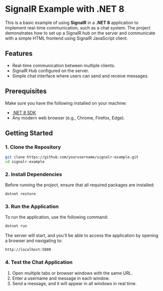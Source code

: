# SignalR Example with .NET 8

This is a basic example of using **SignalR** in a **.NET 8** application to implement real-time communication, such as a chat system. The project demonstrates how to set up a SignalR hub on the server and communicate with a simple HTML frontend using SignalR JavaScript client.

## Features

- Real-time communication between multiple clients.
- SignalR Hub configured on the server.
- Simple chat interface where users can send and receive messages.

## Prerequisites

Make sure you have the following installed on your machine:

- [.NET 8 SDK](https://dotnet.microsoft.com/download/dotnet/8.0)
- Any modern web browser (e.g., Chrome, Firefox, Edge).

## Getting Started

### 1. Clone the Repository

```bash
git clone https://github.com/yourusername/signalr-example.git
cd signalr-example
```

### 2. Install Dependencies

Before running the project, ensure that all required packages are installed:

```bash
dotnet restore
```

### 3. Run the Application

To run the application, use the following command:

```bash
dotnet run
```
The server will start, and you'll be able to access the application by opening a browser and navigating to:

```bash
http://localhost:5000
```
### 4. Test the Chat Application

1. Open multiple tabs or browser windows with the same URL.
2. Enter a username and message in each window.
3. Send a message, and it will appear in all windows in real time.










